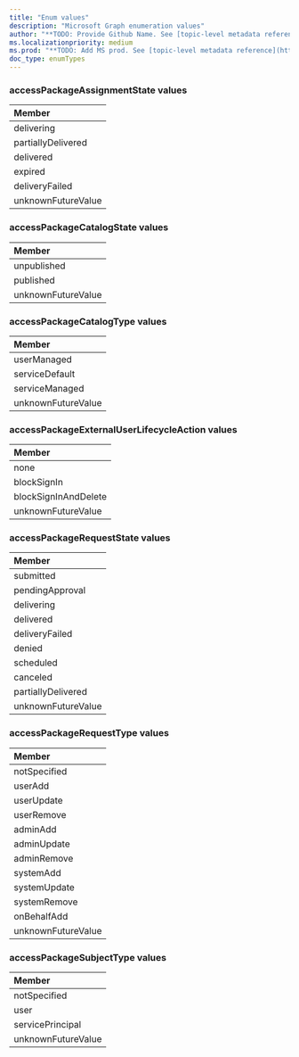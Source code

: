```yaml
---
title: "Enum values"
description: "Microsoft Graph enumeration values"
author: "**TODO: Provide Github Name. See [topic-level metadata reference](https://msgo.azurewebsites.net/add/document/guidelines/metadata.html#topic-level-metadata)**"
ms.localizationpriority: medium
ms.prod: "**TODO: Add MS prod. See [topic-level metadata reference](https://msgo.azurewebsites.net/add/document/guidelines/metadata.html#topic-level-metadata)**"
doc_type: enumTypes
---
```


### accessPackageAssignmentState values 



|Member|
|:---|
|delivering|
|partiallyDelivered|
|delivered|
|expired|
|deliveryFailed|
|unknownFutureValue|

### accessPackageCatalogState values 



|Member|
|:---|
|unpublished|
|published|
|unknownFutureValue|

### accessPackageCatalogType values 



|Member|
|:---|
|userManaged|
|serviceDefault|
|serviceManaged|
|unknownFutureValue|

### accessPackageExternalUserLifecycleAction values 



|Member|
|:---|
|none|
|blockSignIn|
|blockSignInAndDelete|
|unknownFutureValue|

### accessPackageRequestState values 



|Member|
|:---|
|submitted|
|pendingApproval|
|delivering|
|delivered|
|deliveryFailed|
|denied|
|scheduled|
|canceled|
|partiallyDelivered|
|unknownFutureValue|

### accessPackageRequestType values 



|Member|
|:---|
|notSpecified|
|userAdd|
|userUpdate|
|userRemove|
|adminAdd|
|adminUpdate|
|adminRemove|
|systemAdd|
|systemUpdate|
|systemRemove|
|onBehalfAdd|
|unknownFutureValue|

### accessPackageSubjectType values 



|Member|
|:---|
|notSpecified|
|user|
|servicePrincipal|
|unknownFutureValue|

